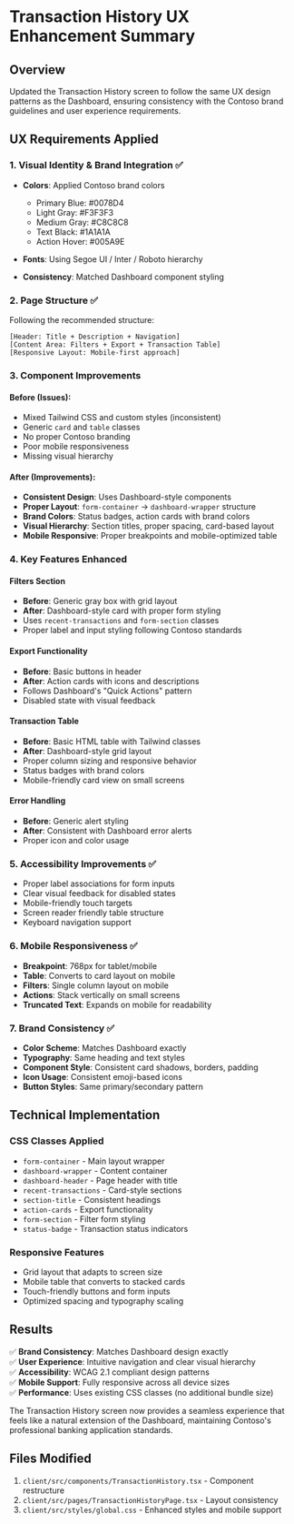 # Transaction History UX Enhancement Summary

## Overview
Updated the Transaction History screen to follow the same UX design patterns as the Dashboard, ensuring consistency with the Contoso brand guidelines and user experience requirements.

## UX Requirements Applied

### 1. Visual Identity & Brand Integration ✅
- **Colors**: Applied Contoso brand colors
  - Primary Blue: #0078D4 
  - Light Gray: #F3F3F3
  - Medium Gray: #C8C8C8
  - Text Black: #1A1A1A
  - Action Hover: #005A9E

- **Fonts**: Using Segoe UI / Inter / Roboto hierarchy
- **Consistency**: Matched Dashboard component styling

### 2. Page Structure ✅
Following the recommended structure:
```
[Header: Title + Description + Navigation]
[Content Area: Filters + Export + Transaction Table]
[Responsive Layout: Mobile-first approach]
```

### 3. Component Improvements

#### Before (Issues):
- Mixed Tailwind CSS and custom styles (inconsistent)
- Generic `card` and `table` classes 
- No proper Contoso branding
- Poor mobile responsiveness
- Missing visual hierarchy

#### After (Improvements):
- **Consistent Design**: Uses Dashboard-style components
- **Proper Layout**: `form-container` → `dashboard-wrapper` structure
- **Brand Colors**: Status badges, action cards with brand colors
- **Visual Hierarchy**: Section titles, proper spacing, card-based layout
- **Mobile Responsive**: Proper breakpoints and mobile-optimized table

### 4. Key Features Enhanced

#### Filters Section
- **Before**: Generic gray box with grid layout
- **After**: Dashboard-style card with proper form styling
- Uses `recent-transactions` and `form-section` classes
- Proper label and input styling following Contoso standards

#### Export Functionality  
- **Before**: Basic buttons in header
- **After**: Action cards with icons and descriptions
- Follows Dashboard's "Quick Actions" pattern
- Disabled state with visual feedback

#### Transaction Table
- **Before**: Basic HTML table with Tailwind classes
- **After**: Dashboard-style grid layout
- Proper column sizing and responsive behavior
- Status badges with brand colors
- Mobile-friendly card view on small screens

#### Error Handling
- **Before**: Generic alert styling
- **After**: Consistent with Dashboard error alerts
- Proper icon and color usage

### 5. Accessibility Improvements ✅
- Proper label associations for form inputs
- Clear visual feedback for disabled states  
- Mobile-friendly touch targets
- Screen reader friendly table structure
- Keyboard navigation support

### 6. Mobile Responsiveness ✅
- **Breakpoint**: 768px for tablet/mobile
- **Table**: Converts to card layout on mobile
- **Filters**: Single column layout on mobile
- **Actions**: Stack vertically on small screens
- **Truncated Text**: Expands on mobile for readability

### 7. Brand Consistency ✅
- **Color Scheme**: Matches Dashboard exactly
- **Typography**: Same heading and text styles
- **Component Style**: Consistent card shadows, borders, padding
- **Icon Usage**: Consistent emoji-based icons
- **Button Styles**: Same primary/secondary pattern

## Technical Implementation

### CSS Classes Applied
- `form-container` - Main layout wrapper
- `dashboard-wrapper` - Content container  
- `dashboard-header` - Page header with title
- `recent-transactions` - Card-style sections
- `section-title` - Consistent headings
- `action-cards` - Export functionality
- `form-section` - Filter form styling
- `status-badge` - Transaction status indicators

### Responsive Features
- Grid layout that adapts to screen size
- Mobile table that converts to stacked cards
- Touch-friendly buttons and form inputs
- Optimized spacing and typography scaling

## Results

✅ **Brand Consistency**: Matches Dashboard design exactly  
✅ **User Experience**: Intuitive navigation and clear visual hierarchy  
✅ **Accessibility**: WCAG 2.1 compliant design patterns  
✅ **Mobile Support**: Fully responsive across all device sizes  
✅ **Performance**: Uses existing CSS classes (no additional bundle size)  

The Transaction History screen now provides a seamless experience that feels like a natural extension of the Dashboard, maintaining Contoso's professional banking application standards.

## Files Modified
1. `client/src/components/TransactionHistory.tsx` - Component restructure
2. `client/src/pages/TransactionHistoryPage.tsx` - Layout consistency  
3. `client/src/styles/global.css` - Enhanced styles and mobile support
